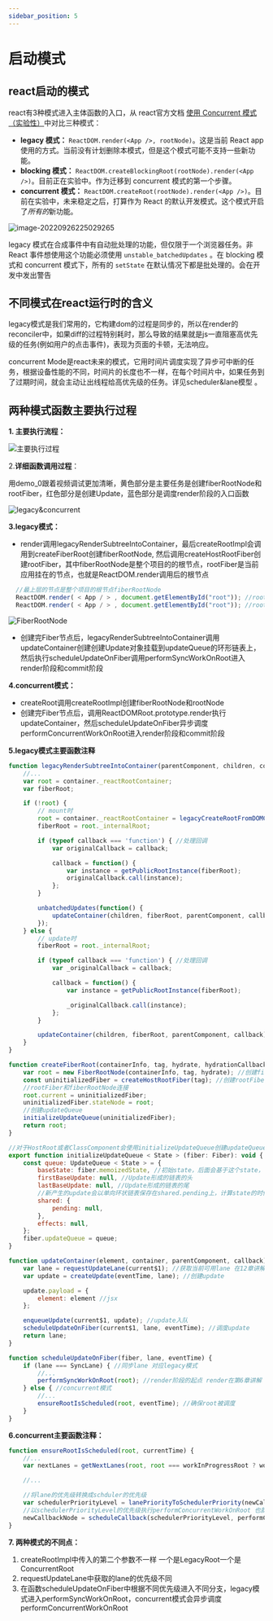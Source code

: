 ```yaml
---
sidebar_position: 5
---
```


# 启动模式

## react启动的模式

react有3种模式进入主体函数的入口，从 react官方文档 [使用 Concurrent 模式（实验性）](https://zh-hans.reactjs.org/docs/concurrent-mode-adoption.html#feature-comparison)中对比三种模式：

* **legacy 模式：** `ReactDOM.render(<App />, rootNode)`。这是当前 React app 使用的方式。当前没有计划删除本模式，但是这个模式可能不支持一些新功能。
* **blocking 模式：** `ReactDOM.createBlockingRoot(rootNode).render(<App />)`。目前正在实验中。作为迁移到 concurrent 模式的第一个步骤。
* **concurrent 模式：** `ReactDOM.createRoot(rootNode).render(<App />)`。目前在实验中，未来稳定之后，打算作为 React 的默认开发模式。这个模式开启了*所有的*新功能。

![image-20220926225029265](https://blog-guiyexing.oss-cn-qingdao.aliyuncs.com/blogImg/202209262250302.png!blog.guiyexing)

legacy 模式在合成事件中有自动批处理的功能，但仅限于一个浏览器任务。非 React 事件想使用这个功能必须使用 `unstable_batchedUpdates` 。在 blocking 模式和 concurrent 模式下，所有的 `setState` 在默认情况下都是批处理的。会在开发中发出警告

## 不同模式在react运行时的含义

legacy模式是我们常用的，它构建dom的过程是同步的，所以在render的reconciler中，如果diff的过程特别耗时，那么导致的结果就是js一直阻塞高优先级的任务(例如用户的点击事件)，表现为页面的卡顿，无法响应。

concurrent Mode是react未来的模式，它用时间片调度实现了异步可中断的任务，根据设备性能的不同，时间片的长度也不一样，在每个时间片中，如果任务到了过期时间，就会主动让出线程给高优先级的任务。详见scheduler&lane模型 。

## 两种模式函数主要执行过程

**1. 主要执行流程：**

![主要执行过程](https://blog-guiyexing.oss-cn-qingdao.aliyuncs.com/blogImg/202209271703545.png!blog.guiyexing)

2.**详细函数调用过程**：

用demo_0跟着视频调试更加清晰，黄色部分是主要任务是创建fiberRootNode和rootFiber，红色部分是创建Update，蓝色部分是调度render阶段的入口函数

![legacy&concurrent](https://blog-guiyexing.oss-cn-qingdao.aliyuncs.com/blogImg/202209272131010.png!blog.guiyexing)

**3.legacy模式：**

* render调用legacyRenderSubtreeIntoContainer，最后createRootImpl会调用到createFiberRoot创建fiberRootNode, 然后调用createHostRootFiber创建rootFiber，其中fiberRootNode是整个项目的的根节点，rootFiber是当前应用挂在的节点，也就是ReactDOM.render调用后的根节点

```js
  //最上层的节点是整个项目的根节点fiberRootNode
  ReactDOM.render( < App / > , document.getElementById("root")); //rootFiber
  ReactDOM.render( < App / > , document.getElementById("root")); //rootFiber
```

![FiberRootNode](https://blog-guiyexing.oss-cn-qingdao.aliyuncs.com/blogImg/202209272021620.png!blog.guiyexing)

* 创建完Fiber节点后，legacyRenderSubtreeIntoContainer调用updateContainer创建创建Update对象挂载到updateQueue的环形链表上，然后执行scheduleUpdateOnFiber调用performSyncWorkOnRoot进入render阶段和commit阶段

**4.concurrent模式：**

* createRoot调用createRootImpl创建fiberRootNode和rootNode
* 创建完Fiber节点后，调用ReactDOMRoot.prototype.render执行updateContainer，然后scheduleUpdateOnFiber异步调度performConcurrentWorkOnRoot进入render阶段和commit阶段

**5.legacy模式主要函数注释**

```js
function legacyRenderSubtreeIntoContainer(parentComponent, children, container, forceHydrate, callback) {
    //...
    var root = container._reactRootContainer;
    var fiberRoot;

    if (!root) {
        // mount时
        root = container._reactRootContainer = legacyCreateRootFromDOMContainer(container, forceHydrate); //创建root节点
        fiberRoot = root._internalRoot;

        if (typeof callback === 'function') { //处理回调
            var originalCallback = callback;

            callback = function() {
                var instance = getPublicRootInstance(fiberRoot);
                originalCallback.call(instance);
            };
        }

        unbatchedUpdates(function() {
            updateContainer(children, fiberRoot, parentComponent, callback); //创建update入口
        });
    } else {
        // update时
        fiberRoot = root._internalRoot;

        if (typeof callback === 'function') { //处理回调
            var _originalCallback = callback;

            callback = function() {
                var instance = getPublicRootInstance(fiberRoot);

                _originalCallback.call(instance);
            };
        }

        updateContainer(children, fiberRoot, parentComponent, callback);
    }
}

function createFiberRoot(containerInfo, tag, hydrate, hydrationCallbacks) {
    var root = new FiberRootNode(containerInfo, tag, hydrate); //创建fiberRootNode
    const uninitializedFiber = createHostRootFiber(tag); //创建rootFiber
    //rootFiber和fiberRootNode连接
    root.current = uninitializedFiber;
    uninitializedFiber.stateNode = root;
    //创建updateQueue
    initializeUpdateQueue(uninitializedFiber);
    return root;
}

//对于HostRoot或者ClassComponent会使用initializeUpdateQueue创建updateQueue，然后将updateQueue挂载到fiber节点上
export function initializeUpdateQueue < State > (fiber: Fiber): void {
    const queue: UpdateQueue < State > = {
        baseState: fiber.memoizedState, //初始state，后面会基于这个state，根据Update计算新的state
        firstBaseUpdate: null, //Update形成的链表的头
        lastBaseUpdate: null, //Update形成的链表的尾
        //新产生的update会以单向环状链表保存在shared.pending上，计算state的时候会剪开这个环状链表，并且连接在			  //lastBaseUpdate后
        shared: {
            pending: null,
        },
        effects: null,
    };
    fiber.updateQueue = queue;
}

function updateContainer(element, container, parentComponent, callback) {
    var lane = requestUpdateLane(current$1); //获取当前可用lane 在12章讲解
    var update = createUpdate(eventTime, lane); //创建update

    update.payload = {
        element: element //jsx
    };

    enqueueUpdate(current$1, update); //update入队
    scheduleUpdateOnFiber(current$1, lane, eventTime); //调度update
    return lane;
}

function scheduleUpdateOnFiber(fiber, lane, eventTime) {
    if (lane === SyncLane) { //同步lane 对应legacy模式
        //...
        performSyncWorkOnRoot(root); //render阶段的起点 render在第6章讲解
    } else { //concurrent模式
        //...
        ensureRootIsScheduled(root, eventTime); //确保root被调度
    }
}
```

**6.concurrent主要函数注释：**

```js
function ensureRootIsScheduled(root, currentTime) {
    //...
    var nextLanes = getNextLanes(root, root === workInProgressRoot ? workInProgressRootRenderLanes : NoLanes); //计算nextLanes

    //...

    //将lane的优先级转换成schduler的优先级
    var schedulerPriorityLevel = lanePriorityToSchedulerPriority(newCallbackPriority);
    //以schedulerPriorityLevel的优先级执行performConcurrentWorkOnRoot 也就是concurrent模式的起点
    newCallbackNode = scheduleCallback(schedulerPriorityLevel, performConcurrentWorkOnRoot.bind(null, root));
}
```

**7. 两种模式的不同点：**

1. createRootImpl中传入的第二个参数不一样 一个是LegacyRoot一个是ConcurrentRoot
2. requestUpdateLane中获取的lane的优先级不同
3. 在函数scheduleUpdateOnFiber中根据不同优先级进入不同分支，legacy模式进入performSyncWorkOnRoot，concurrent模式会异步调度performConcurrentWorkOnRoot
